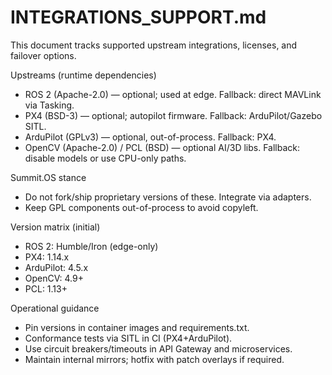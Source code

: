# INTEGRATIONS_SUPPORT.md

This document tracks supported upstream integrations, licenses, and failover options.

Upstreams (runtime dependencies)
- ROS 2 (Apache-2.0) — optional; used at edge. Fallback: direct MAVLink via Tasking.
- PX4 (BSD-3) — optional; autopilot firmware. Fallback: ArduPilot/Gazebo SITL.
- ArduPilot (GPLv3) — optional, out-of-process. Fallback: PX4.
- OpenCV (Apache-2.0) / PCL (BSD) — optional AI/3D libs. Fallback: disable models or use CPU-only paths.

Summit.OS stance
- Do not fork/ship proprietary versions of these. Integrate via adapters.
- Keep GPL components out-of-process to avoid copyleft.

Version matrix (initial)
- ROS 2: Humble/Iron (edge-only)
- PX4: 1.14.x
- ArduPilot: 4.5.x
- OpenCV: 4.9+
- PCL: 1.13+

Operational guidance
- Pin versions in container images and requirements.txt.
- Conformance tests via SITL in CI (PX4+ArduPilot).
- Use circuit breakers/timeouts in API Gateway and microservices.
- Maintain internal mirrors; hotfix with patch overlays if required.
